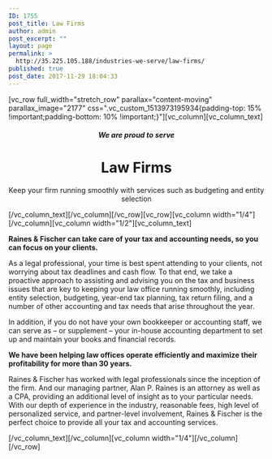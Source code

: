 ```yaml
---
ID: 1755
post_title: Law Firms
author: admin
post_excerpt: ""
layout: page
permalink: >
  http://35.225.105.188/industries-we-serve/law-firms/
published: true
post_date: 2017-11-29 18:04:33
---
```

<p>[vc_row full_width="stretch_row" parallax="content-moving" parallax_image="2177" css=".vc_custom_1513973195934{padding-top: 15% !important;padding-bottom: 10% !important;}"][vc_column][vc_column_text]<br />
<h5 style="text-align: center;">We are proud to serve</h5>
<h1 style="text-align: center;">Law Firms</h1>
<p style="text-align: center;">Keep your firm running smoothly with services such as budgeting and entity selection</p>
<p>[/vc_column_text][/vc_column][/vc_row][vc_row][vc_column width="1/4"][/vc_column][vc_column width="1/2"][vc_column_text]<br />
<p style="font-weight: 400;"><strong>Raines &amp; Fischer can take care of your tax and accounting needs, so you can focus on your clients.</p>
<p></strong>As a legal professional, your time is best spent attending to your clients, not worrying about tax deadlines and cash flow. To that end, we take a proactive approach to assisting and advising you on the tax and business issues that are key to keeping your law office running smoothly, including entity selection, budgeting, year-end tax planning, tax return filing, and a number of other accounting and tax needs that arise throughout the year.</p>
<p>In addition, if you do not have your own bookkeeper or accounting staff, we can serve as – or supplement – your in-house accounting department to set up and maintain your books and financial records.</p>
<p><strong>We have been helping law offices operate efficiently and maximize their profitability for more than 30 years.</strong></p>
<p>Raines &amp; Fischer has worked with legal professionals since the inception of the firm. And our managing partner, Alan P. Raines is an attorney as well as a CPA, providing an additional level of insight as to your particular needs. With our depth of experience in the industry, reasonable fees, high level of personalized service, and partner-level involvement, Raines &amp; Fischer is the perfect choice to provide all your tax and accounting services.<strong> </strong></p>
<p>[/vc_column_text][/vc_column][vc_column width="1/4"][/vc_column][/vc_row]</p>